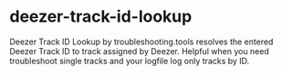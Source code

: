 # deezer-track-id-lookup
Deezer Track ID Lookup by troubleshooting.tools resolves the entered Deezer Track ID to track assigned by Deezer. Helpful when you need troubleshoot single tracks and your logfile log only tracks by ID.
